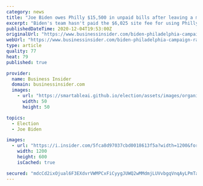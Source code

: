 ```yaml
---
category: news
title: "Joe Biden owes Philly $15,500 in unpaid bills after leaving a muddy mess from a campaign event. The city wants its money ASAP."
excerpt: "Biden's team hasn't paid the $6,025 site fee for using Philly's FDR Park, and $9,500 to cover repairs of a portion of the park's waterlogged grounds."
publishedDateTime: 2020-12-04T19:53:00Z
originalUrl: "https://www.businessinsider.com/biden-philadelphia-campaign-rally-finance-2020-12"
webUrl: "https://www.businessinsider.com/biden-philadelphia-campaign-rally-finance-2020-12"
type: article
quality: 77
heat: 79
published: true

provider:
  name: Business Insider
  domain: businessinsider.com
  images:
    - url: "https://smartableai.github.io/election/assets/images/organizations/businessinsider.com-50x50.jpg"
      width: 50
      height: 50

topics:
  - Election
  - Joe Biden

images:
  - url: "https://i.insider.com/5fca8d97037cbd0018613f5a?width=1200&format=jpeg"
    width: 1200
    height: 600
    isCached: true

secured: "mdcCd2ixOjual6F3EXdvrVWMPCxFiCyygJUWQ2wMMdmjLUVvbgqVnqAyLPmTabd4QQj6lhTdI/7rLXQsKbq53FoG50IwIg4FlO0jYHsmPYleZA6zckSL3pkrprtASxPTFjfXLvmfqcEaExphCtEfcd3e1OvL0idSoIGQPgSKEWXYeBkX6kQdyTea+jH+4af9301zXrYIQVhAQCUzzjLwY2ZaZTIYrE9QdL1yrabBl7Hx0BFAtdJ5ZAsQMvxqQzBscYh5fsGkyiWkhRsxk27VO29YXi8nDow/nt5ugxg7hfp10kSNuZPcSgtX7R8MfoVXa8azkC3PtO0xs4wC/8RBVoJJzoPw0qXbcpME5AWghMU=;kHbMI2yqcqUdCHEeTAtwog=="
---
```


